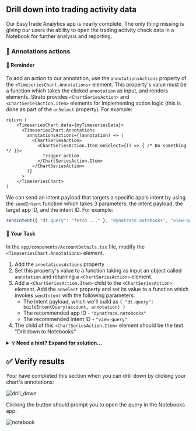 ## Drill down into trading activity data

Our EasyTrade Analytics app is nearly complete. The only thing missing is giving our users the ability to open the trading activity check data in a Notebook for further analysis and reporting.

### 📌 Annotations actions

#### 📖 Reminder

To add an action to our annotation, use the `annotationsActions` property of the `<TimeseriesChart.Annotations>` element. This property's value must be a function which takes the clicked `annotation` as input, and renders elements. Strato provides `<ChartSeriesAction>` and `<ChartSeriesAction.Item>` elements for implementing action logic (this is done as part of the `onSelect` property). For example:

```JSX
return (
    <TimeseriesChart data={myTimeseriesData}>
      <TimeseriesChart.Annotations
        annotationsActions={(annotation) => (
          <ChartSeriesAction>
            <ChartSeriesAction.Item onSelect={() => { /* Do something */ }}>
              Trigger action
            </ChartSeriesAction.Item>
          </ChartSeriesAction>
        )}
      >
    </TimeseriesChart>
)
```

We can send an intent payload that targets a specific app's intent by using the `sendIntent` function which takes 3 parameters: the intent payload, the target app ID, and the intent ID. For example:

```javascript
sendIntent({ "dt.query": "fetch ..." }, "dynatrace.notebooks", "view-query");
```

#### 📄 Your Task

In the `app/components/AccountDetails.tsx` file, modify the `<TimeseriesChart.Annotations>` element.

1. Add the `annotationsActions` property
2. Set this property's value to a function taking as input an object called `annotation` and returning a `<ChartSeriesAction>` element.
3. Add a `<ChartSeriesAction.Item>` child to the `<ChartSeriesAction>` element. Add the `onSelect` property and set its value to a function which invokes `sendIntent` with the following parameters:
    - The intent payload, which we'll build as `{ "dt.query": buildIntentQuery(account, annotation) }`
    - The recommended app ID - `"dynatrace.notebooks"`
    - The recommended intent ID - `"view-query"`
4. The child of this `<ChartSeriesAction.Item>` element should be the text "Drilldown to Notebooks"

<details>
  <summary>
    <strong>💡 Need a hint? Expand for solution...</strong>
  </summary>

```JSX
<TimeseriesChart.Annotations
  annotationsActions={(annotation) => (
    <ChartSeriesAction>
      <ChartSeriesAction.Item
        onSelect={() => {
          sendIntent({ "dt.query": buildIntentQuery(account, annotation) }, "dynatrace.notebooks", "view-query");
        }}
      >
        Drilldown to Notebooks
      </ChartSeriesAction.Item>
    </ChartSeriesAction>
  )}
>
  <TimeseriesAnnotations.Track>
    {markers.map((marker) => (
      <TimeseriesAnnotations.Marker
        key={marker.start.toISOString()}
        color={marker.color}
        symbol={marker.symbol}
        data={marker}
      />
    ))}
  </TimeseriesAnnotations.Track>
</TimeseriesChart.Annotations>
```

</details>

## ✅ Verify results

Your have completed this section when you can drill down by clicking your chart's annotations:

![drill_down](../../assets/images/52_annotation_action.png)

Clicking the button should prompt you to open the query in the Notebooks app:

![notebook](../../assets/images/52_trading_check_drilldown.png)